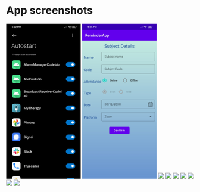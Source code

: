 # App screenshots

<img src="auto-start.png"  width="200"> <img src="Screenshot_add_new_lecture.jpg" width="200"> 
<img src="screenshots/dial-pad.png" width="200">  <img src="screenshots/on-call.png" width="200"> 
<img src="screenshots/recent-calls.png" width="200"> <img src="screenshots/contacts-list.png" width="200"> 
<img src="screenshots/profile-details.png" width="200"> <img src="screenshots/recent-calls.png" width="200"> <img src="screenshots/settings.png" width="200">
